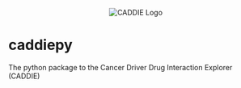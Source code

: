 <p align="center">
  <img alt="CADDIE Logo" src="https://github.com/Maiykol/caddiepy/blob/main/caddie_logo.png?raw=true" />
</p>


# caddiepy

The python package to the Cancer Driver Drug Interaction Explorer (CADDIE)
